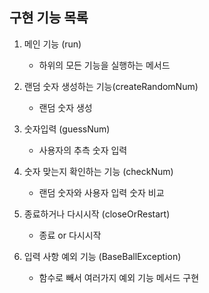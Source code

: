 ## 구현 기능 목록

1. 메인 기능  (run)
   - 하위의 모든 기능을 실행하는 메서드 
   

2. 랜덤 숫자 생성하는 기능(createRandomNum)
   - 랜덤 숫자 생성
   

3. 숫자입력 (guessNum)
   - 사용자의 추측 숫자 입력
   

4. 숫자 맞는지 확인하는 기능 (checkNum)
   - 랜덤 숫자와 사용자 입력 숫자 비교  


5. 종료하거나 다시시작 (closeOrRestart)
   - 종료 or 다시시작
   

6. 입력 사항 예외 기능 (BaseBallException) 
   - 함수로 빼서 여러가지 예외 기능 메서드 구현 



    